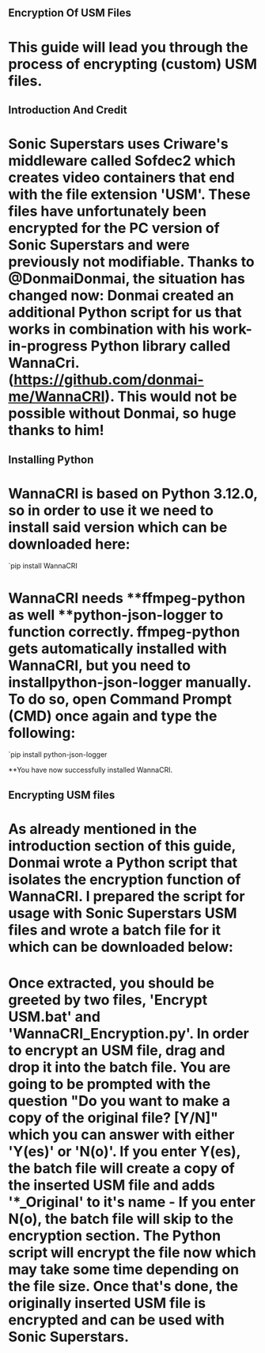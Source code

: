 ## Encryption Of USM Files

# This guide will lead you through the process of encrypting (custom) USM files.

## Introduction And Credit

# Sonic Superstars uses Criware's middleware called Sofdec2 which creates video containers that end with the file extension 'USM'. These files have unfortunately been encrypted for the PC version of Sonic Superstars and were previously not modifiable. Thanks to @DonmaiDonmai, the situation has changed now: Donmai created an additional Python script for us that works in combination with his work-in-progress Python library called WannaCri. (https://github.com/donmai-me/WannaCRI). This would not be possible without Donmai, so huge thanks to him!

## Installing Python

# WannaCRI is based on Python 3.12.0, so in order to use it we need to install said version which can be downloaded here:

`pip install WannaCRI

# WannaCRI needs **ffmpeg-python as well **python-json-logger to function correctly. **ffmpeg-python gets automatically installed with WannaCRI, but you need to install**python-json-logger manually. To do so, open Command Prompt (CMD) once again and type the following:

`pip install python-json-logger

\*\*You have now successfully installed WannaCRI.

## Encrypting USM files

# As already mentioned in the introduction section of this guide, Donmai wrote a Python script that isolates the encryption function of WannaCRI. I prepared the script for usage with Sonic Superstars USM files and wrote a batch file for it which can be downloaded below:

# Once extracted, you should be greeted by two files, 'Encrypt USM.bat' and 'WannaCRI_Encryption.py'. In order to encrypt an USM file, drag and drop it into the batch file. You are going to be prompted with the question "Do you want to make a copy of the original file? [Y/N]" which you can answer with either 'Y(es)' or 'N(o)'. If you enter Y(es), the batch file will create a copy of the inserted USM file and adds '\*\_Original' to it's name - If you enter N(o), the batch file will skip to the encryption section. The Python script will encrypt the file now which may take some time depending on the file size. Once that's done, the originally inserted USM file is encrypted and can be used with Sonic Superstars.
